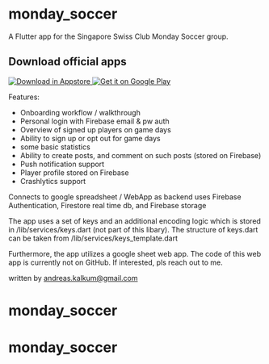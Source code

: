 # monday_soccer

A Flutter app for the Singapore Swiss Club Monday Soccer group. 

## Download official apps
<a href="https://apps.apple.com/us/app/swiss-club-monday-soccer/id1512167771?mt=8"> <img alt='Download in Appstore' src='https://linkmaker.itunes.apple.com/en-us/badge-lrg.svg?releaseDate=2020-06-16&kind=iossoftware&bubble=ios_apps'/>
</a>
<a href='https://play.google.com/store/apps/details?id=com.holmesnine.monday_soccer&pcampaignid=pcampaignidMKT-Other-global-all-co-prtnr-py-PartBadge-Mar2515-1'><img alt='Get it on Google Play' src='https://play.google.com/intl/en_us/badges/static/images/badges/en_badge_web_generic.png'/>
</a>

Features:
- Onboarding workflow / walkthrough
- Personal login with Firebase email & pw auth
- Overview of signed up players on game days
- Ability to sign up or opt out for game days
- some basic statistics
- Ability to create posts, and comment on such posts (stored on Firebase)
- Push notification support
- Player profile stored on Firebase
- Crashlytics support

Connects to google spreadsheet / WebApp as backend
uses Firebase Authentication, Firestore real time db, and Firebase storage

The app uses a set of keys and an additional encoding logic which is stored in /lib/services/keys.dart (not part of this libary). The structure of keys.dart can be taken from /lib/services/keys_template.dart

Furthermore, the app utilizes a google sheet web app. The code of this web app is currently not on GitHub. If interested, pls reach out to me.

written by andreas.kalkum@gmail.com

# monday_soccer
# monday_soccer
